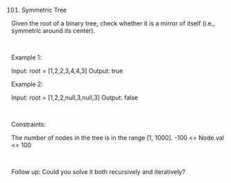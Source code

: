 101. Symmetric Tree

Given the root of a binary tree, check whether it is a mirror of itself (i.e., symmetric around its center).

 

Example 1:

Input: root = [1,2,2,3,4,4,3]
Output: true


Example 2:

Input: root = [1,2,2,null,3,null,3]
Output: false


 

Constraints:

The number of nodes in the tree is in the range [1, 1000].
-100 <= Node.val <= 100

 

Follow up: Could you solve it both recursively and iteratively?